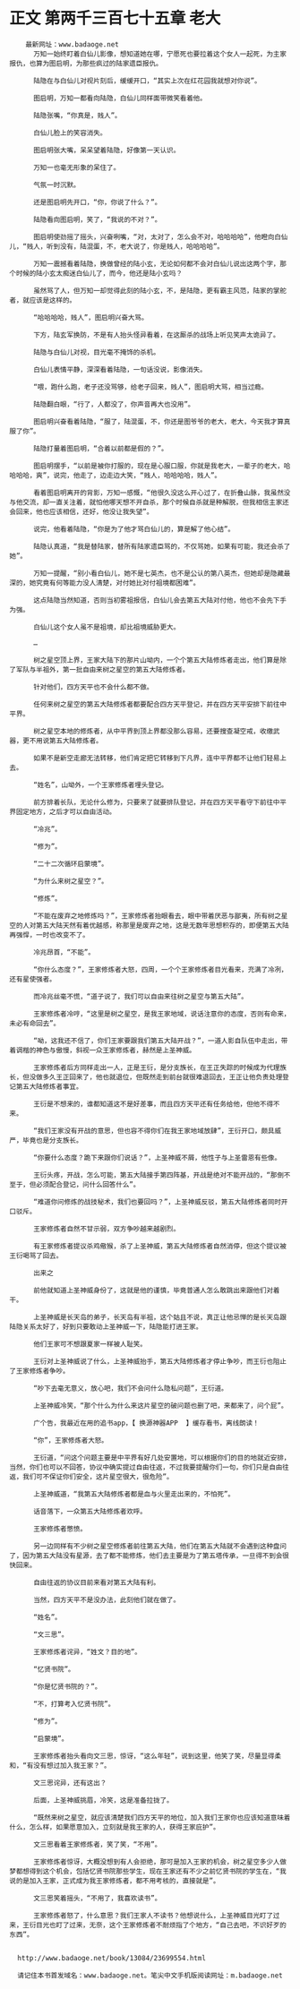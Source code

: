 # 正文 第两千三百七十五章 老大
        最新网址：www.badaoge.net
          万知一始终盯着白仙儿影像，想知道她在哪，宁愿死也要拉着这个女人一起死，为主家报仇，也算为图启明，为那些疯过的陆家遗臣报仇。
      
          陆隐在与白仙儿对视片刻后，缓缓开口，“其实上次在红花园我就想对你说”。
      
          图启明，万知一都看向陆隐，白仙儿同样面带微笑看着他。
      
          陆隐张嘴，“你真是，贱人”。
      
          白仙儿脸上的笑容消失。
      
          图启明张大嘴，呆呆望着陆隐，好像第一天认识。
      
          万知一也毫无形象的呆住了。
      
          气氛一时沉默。
      
          还是图启明先开口，“你，你说了什么？”。
      
          陆隐看向图启明，笑了，“我说的不对？”。
      
          图启明使劲摇了摇头，兴奋咧嘴，“对，太对了，怎么会不对，哈哈哈哈”，他瞪向白仙儿，“贱人，听到没有，陆混蛋，不，老大说了，你是贱人，哈哈哈哈”。
      
          万知一震撼看着陆隐，换做曾经的陆小玄，无论如何都不会对白仙儿说出这两个字，那个时候的陆小玄太痴迷白仙儿了，而今，他还是陆小玄吗？
      
          虽然骂了人，但万知一却觉得此刻的陆小玄，不，是陆隐，更有霸主风范，陆家的掌舵者，就应该是这样的。
      
          “哈哈哈哈，贱人”，图启明兴奋大骂。
      
          下方，陆玄军换防，不是有人抬头怪异看着，在这厮杀的战场上听见笑声太诡异了。
      
          陆隐与白仙儿对视，目光毫不掩饰的杀机。
      
          白仙儿表情平静，深深看着陆隐，一句话没说，影像消失。
      
          “喂，跑什么跑，老子还没骂够，给老子回来，贱人”，图启明大骂，相当过瘾。
      
          陆隐翻白眼，“行了，人都没了，你声音再大也没用”。
      
          图启明兴奋看着陆隐，“服了，陆混蛋，不，你还是图爷爷的老大，老大，今天我才算真服了你”。
      
          陆隐打量着图启明，“合着以前都是假的？”。
      
          图启明摆手，“以前是被你打服的，现在是心服口服，你就是我老大，一辈子的老大，哈哈哈哈，爽”，说完，他走了，边走边大笑，“贱人，哈哈哈哈，贱人”。
      
          看着图启明离开的背影，万知一感慨，“他很久没这么开心过了，在折叠山脉，我虽然没与他交流，却一直关注着，就怕他哪天想不开自杀，那个时候自杀就是种解脱，但我相信主家还会回来，他也应该相信，还好，他没让我失望”。
      
          说完，他看着陆隐，“你是为了他才骂白仙儿的，算是解了他心结”。
      
          陆隐认真道，“我是替陆家，替所有陆家遗臣骂的，不仅骂她，如果有可能，我还会杀了她”。
      
          万知一提醒，“别小看白仙儿，她不是七英杰，也不是公认的第八英杰，但她却是隐藏最深的，她究竟有何等能力没人清楚，对付她比对付祖境都困难”。
      
          这点陆隐当然知道，否则当初雾祖报信，白仙儿会去第五大陆对付他，他也不会先下手为强。
      
          白仙儿这个女人虽不是祖境，却比祖境威胁更大。
      
          …
      
          树之星空顶上界，王家大陆下的那片山坳内，一个个第五大陆修炼者走出，他们算是除了军队与半祖外，第一批自由来树之星空的第五大陆修炼者。
      
          针对他们，四方天平也不会什么都不做。
      
          任何来树之星空的第五大陆修炼者都要配合四方天平登记，并在四方天平安排下前往中平界。
      
          树之星空本地的修炼者，从中平界到顶上界都没那么容易，还要搜查凝空戒，收缴武器，更不用说第五大陆修炼者。
      
          如果不是新空走廊无法转移，他们肯定把它转移到下凡界，连中平界都不让他们轻易上去。
      
          “姓名”，山坳外，一个王家修炼者埋头登记。
      
          前方排着长队，无论什么修为，只要来了就要排队登记，并在四方天平看守下前往中平界固定地方，之后才可以自由活动。
      
          “冷兆”。
      
          “修为”。
      
          “二十二次循环启蒙境”。
      
          “为什么来树之星空？”。
      
          “修炼”。
      
          “不能在废弃之地修炼吗？”，王家修炼者抬眼看去，眼中带着厌恶与鄙夷，所有树之星空的人对第五大陆天然有着优越感，称那里是废弃之地，这是无数年思想积存的，即便第五大陆再强悍，一时也改变不了。
      
          冷兆昂首，“不能”。
      
          “你什么态度？”，王家修炼者大怒，四周，一个个王家修炼者目光看来，充满了冷冽，还有星使强者。
      
          而冷兆丝毫不慌，“道子说了，我们可以自由来往树之星空与第五大陆”。
      
          王家修炼者冷哼，“这里是树之星空，是我王家地域，说话注意你的态度，否则有命来，未必有命回去”。
      
          “呦，这我还不信了，你们王家要跟我们第五大陆开战？”，一道人影自队伍中走出，带着调楷的神色与傲慢，斜视一众王家修炼者，赫然是上圣神威。
      
          王家修炼者后方同样走出一人，正是王衍，是分支族长，在王正失踪的时候成为代理族长，但没做多久王正回来了，他也就退位，但既然走到前台就很难退回去，王正让他负责处理登记第五大陆修炼者事宜。
      
          王衍是不想来的，谁都知道这不是好差事，而且四方天平还有任务给他，但他不得不来。
      
          “我们王家没有开战的意思，但也容不得你们在我王家地域放肆”，王衍开口，颇具威严，毕竟也是分支族长。
      
          “你要什么态度？跪下来跟你们说话？”，上圣神威不屑，他性子与上圣雷恩有些像。
      
          王衍头疼，开战，怎么可能，第五大陆接手第四阵基，开战是绝对不能开战的，“那倒不至于，但必须配合登记，问什么回答什么”。
      
          “难道你问修炼的战技秘术，我们也要回吗？”，上圣神威反驳，第五大陆修炼者同时开口驳斥。
      
          王家修炼者自然不甘示弱，双方争吵越来越剧烈。
      
          有王家修炼者提议杀鸡儆猴，杀了上圣神威，第五大陆修炼者自然消停，但这个提议被王衍喝骂了回去。
      
          出来之
      
          前他就知道上圣神威身份了，这就是他的谨慎，毕竟普通人怎么敢跳出来跟他们对着干。
      
          上圣神威是长天岛的弟子，长天岛有半祖，这个姑且不说，真正让他忌惮的是长天岛跟陆隐关系太好了，好到只要敢动上圣神威一下，陆隐能打进王家。
      
          他们王家可不想跟夏家一样被人耻笑。
      
          王衍对上圣神威说了什么，上圣神威抬手，第五大陆修炼者才停止争吵，而王衍也阻止了王家修炼者争吵。
      
          “吵下去毫无意义，放心吧，我们不会问什么隐私问题”，王衍道。
      
          上圣神威冷笑，“那个什么为什么来这片星空的破问题也删了吧，来都来了，问个屁”。
      
          广个告，我最近在用的追书app，【 换源神器APP  】缓存看书，离线朗读！
      
          “你”，王家修炼者大怒。
      
          王衍道，“问这个问题主要是中平界有好几处安置地，可以根据你们的目的地就近安排，当然，你们也可以不回答，协议中确实提过自由往返，不过我要提醒你们一句，你们只是自由往返，我们可不保证你们安全，这片星空很大，很危险”。
      
          上圣神威道，“我第五大陆修炼者都是血与火里走出来的，不怕死”。
      
          话音落下，一众第五大陆修炼者欢呼。
      
          王家修炼者憋愤。
      
          另一边同样有不少树之星空修炼者前往第五大陆，他们在第五大陆就不会遇到这种盘问了，因为第五大陆没有星源，去了都不能修炼，他们去主要是为了第五塔传承，一旦得不到会很快回来。
      
          自由往返的协议目前来看对第五大陆有利。
      
          当然，四方天平不是没办法，此刻他们就在做了。
      
          “姓名”。
      
          “文三思”。
      
          王家修炼者诧异，“姓文？目的地”。
      
          “忆贤书院”。
      
          “你是忆贤书院的？”。
      
          “不，打算考入忆贤书院”。
      
          “修为”。
      
          “启蒙境”。
      
          王家修炼者抬头看向文三思，惊讶，“这么年轻”，说到这里，他笑了笑，尽量显得柔和，“有没有想过加入我王家？”。
      
          文三思诧异，还有这出？
      
          后面，上圣神威挑眉，冷笑，这是准备拉拢了。
      
          “既然来树之星空，就应该清楚我们四方天平的地位，加入我们王家你也应该知道意味着什么，怎么样，如果愿意加入，立刻就是我王家的人，获得王家庇护”。
      
          文三思看着王家修炼者，笑了笑，“不用”。
      
          王家修炼者惊讶，大概没想到有人会拒绝，那可是加入王家的机会，树之星空多少人做梦都想得到这个机会，包括忆贤书院那些学生，现在王家还有不少之前忆贤书院的学生在，“我说的是加入王家，正式成为我王家修炼者，都不用考核的，直接就是”。
      
          文三思笑着摇头，“不用了，我喜欢读书”。
      
          王家修炼者怒了，什么意思？我们王家人不读书？他想说什么，上圣神威目光盯了过来，王衍目光也盯了过来，无奈，这个王家修炼者不耐烦指了个地方，“自己去吧，不识好歹的东西”。
      
      
      http://www.badaoge.net/book/13084/23699554.html
      
      请记住本书首发域名：www.badaoge.net。笔尖中文手机版阅读网址：m.badaoge.net